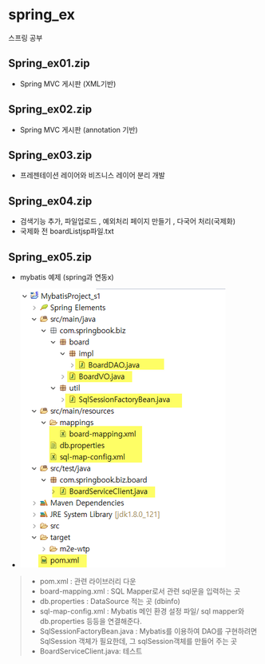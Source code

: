 # spring_ex
스프링 공부


## Spring_ex01.zip
- Spring MVC 게시판 (XML기반)

## Spring_ex02.zip
- Spring MVC 게시판 (annotation 기반)

## Spring_ex03.zip
- 프레젠테이션 레이어와 비즈니스 레이어 분리 개발

## Spring_ex04.zip
- 검색기능 추가, 파일업로드 , 예외처리 페이지 만들기 , 다국어 처리(국제화)
- 국제화 전 boardListjsp파일.txt

## Spring_ex05.zip
- mybatis 예제 (spring과 연동x) 

- ![이미지1](./이미지1.png) 
> - pom.xml : 관련 라이브러리 다운
> - board-mapping.xml : SQL Mapper로서 관련 sql문을 입력하는 곳
> - db.properties : DataSource 적는 곳 (dbinfo)
> - sql-map-config.xml : Mybatis 메인 환경 설정 파일/ sql mapper와 db.properties 등등을 연결해준다.
> - SqlSessionFactoryBean.java : Mybatis를 이용하여 DAO를 구현하려면 SqlSession 객체가 필요한데, 그 sqlSession객체를 만들어 주는 곳
> - BoardServiceClient.java: 테스트 
